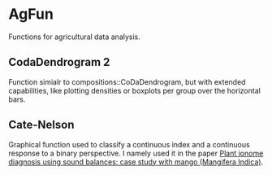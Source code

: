 # AgFun
Functions for agricultural data analysis. 

## CodaDendrogram 2
Function simialr to compositions::CoDaDendrogram, but with extended capabilities, like plotting densities or boxplots per group over the horizontal bars.

## Cate-Nelson
Graphical function used to classify a continuous index and a continuous response to a binary perspective. I namely used it in the paper [Plant ionome diagnosis using sound balances: case study with mango (Mangifera Indica)](http://journal.frontiersin.org/article/10.3389/fpls.2013.00449/full).

